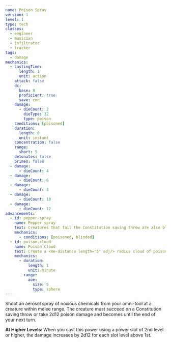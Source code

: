 ```yaml
---
name: Poison Spray
version: 1
level: 1
type: tech
classes:
  - engineer
  - musician
  - infiltrator
  - tracker
tags:
  - damage
mechanics:
  - castingTime:
      length: 1
      unit: action
    attack: false
    dc:
      base: 8
      proficient: true
      save: con
    damage:
      - dieCount: 2
        dieType: 12
        type: poison
    conditions: [poisoned]
    duration:
      length: 0
      unit: instant
    concentration: false
    range:
      short: 5
    detonates: false
    primes: false
  - damage:
      - dieCount: 4
  - damage:
      - dieCount: 6
  - damage:
      - dieCount: 8
  - damage:
      - dieCount: 10
  - damage:
      - dieCount: 12
advancements:
  - id: pepper-spray
    name: Pepper spray
    text: Creatures that fail the Constitution saving throw are also blinded for 1 minute.
    mechanics:
      - conditions: [poisoned, blinded]
  - id: poison-cloud
    name: Poison Cloud
    text: Create a <me-distance length="5" adj/> radius cloud of poison that persists for 1 minute. Each creature that enters the sphere for the first time on a turn or ends its turn there must make the Constitution saving throw.
    mechanics:
      - duration:
          length: 1
          unit: minute
        range:
          aoe:
            size: 5
            type: sphere
---
```

Shoot an aerosol spray of noxious chemicals from your omni-tool at a creature within melee range. The creature must
succeed on a Constitution saving throw or take 2d12 poison damage and becomes <me-condition id="poisoned"/> until the end
of your next turn.

__At Higher Levels__: When you cast this power using a power slot of 2nd level or higher, the damage increases
by 2d12 for each slot level above 1st.
